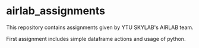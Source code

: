 # airlab_assignments
This repository contains assignments given by YTU SKYLAB's AIRLAB team.

First assignment includes simple dataframe actions and usage of python.
